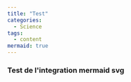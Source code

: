 ```yaml
---
title: "Test"
categories:
  - Science
tags:
  - content
mermaid: true
---
```


### Test de l'integration mermaid svg
